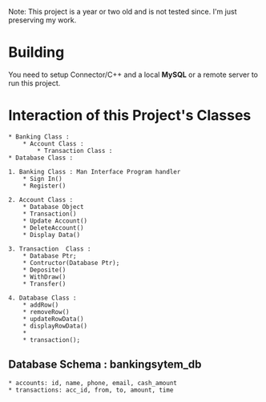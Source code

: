 Note: This project is a year or two old and is not tested since. I'm just preserving my work.

# Building
You need to setup Connector/C++ and a local **MySQL**  or a remote server to run this project.

# Interaction of this Project's Classes
	* Banking Class :
		* Account Class :
			* Transaction Class :
	* Database Class :

	1. Banking Class : Man Interface Program handler
		* Sign In()
		* Register()

	2. Account Class :	
		* Database Object
		* Transaction()
		* Update Account()
		* DeleteAccount()
		* Display Data()
	
	3. Transaction	Class :
		* Database Ptr;
		* Contructor(Database Ptr);
		* Deposite()
		* WithDraw()
		* Transfer()

	4. Database Class :
		* addRow()
		* removeRow()
		* updateRowData()
		* displayRowData()
		*
		* transaction();


## Database Schema : bankingsytem_db
	* accounts: id, name, phone, email, cash_amount
	* transactions: acc_id, from, to, amount, time
